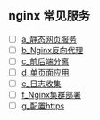 nginx 常见服务
---
- [ ] [a_静态网页服务](a_静态网页服务/README.md)
- [ ] [b_Nginx反向代理](b_反向代理服务/README.md)
- [ ] [c_前后端分离](c_前后端分离/README.md)
- [ ] [d_单页面应用](d_单页面应用/README.md)
- [ ] [e_日志收集](e_日志收集/README.md)
- [ ] [f_Nginx集群部署](f_Nginx集群部署/)
- [ ] [g_配置https](g_配置https/README.md)
